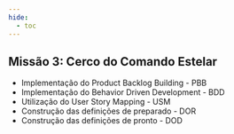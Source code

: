 ```yaml
---
hide:
  - toc
---
```


## Missão 3: Cerco do Comando Estelar

<ul style="text-align:justify;">
  <li>Implementação do Product Backlog Building - PBB</li>
  <li>Implementação do Behavior Driven Development - BDD </li>
  <li>Utilização do User Story Mapping - USM </li>
  <li>Construção das definições de preparado - DOR </li>
  <li>Construção das definições de pronto - DOD </li>

</ul>
